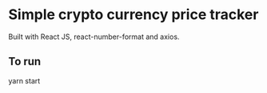 Simple crypto currency price tracker
==============
Built with React JS, react-number-format and axios.

To run
--------------
yarn start
